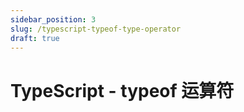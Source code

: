 ```yaml
---
sidebar_position: 3
slug: /typescript-typeof-type-operator
draft: true
---
```


# TypeScript - typeof 运算符

